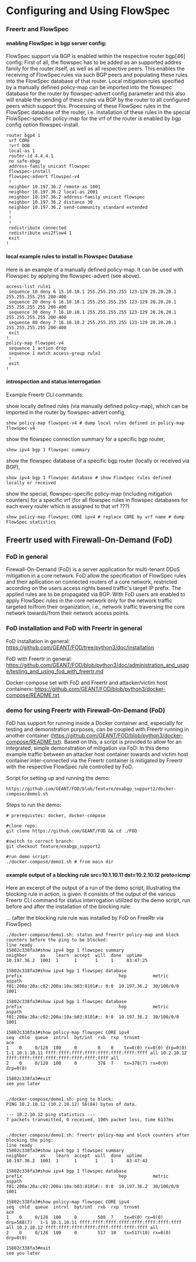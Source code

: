 # **Configuring and Using FlowSpec**

### Freertr and FlowSpec

#### enabling FlowSpec in bgp server config:

FlowSpec support via BGP is enabled within the respective router bgp[46] config:
First of all, the flowspec has to be added as an supported addres family for the router itself, as well as all respective peers.
This enables the receiving of FlowSpec rules via such BGP peers and
populating these rules into the FlowSpec database of that router.
Local mitigation rules specified by a manually defined policy-map can be imported into the flowspec database for the router by flowspec-advert config parameter and this also will enable the sending of these rules via BGP by the router to all configured peers which support this.
Processing of these FlowSpec rules in the FlowSpec database of the router, i.e. installation of these rules in the special FlowSpec-specific policy-map for the vrf of the router is enabled by bgp config option flowspec-install.

```
router bgp4 1
 vrf CORE
 !vrf OOB
 local-as 1
 router-id 4.4.4.1
 no safe-ebgp
 address-family unicast flowspec
 flowspec-install
 flowspec-advert flowspec-v4
 !
 neighbor 10.197.36.2 remote-as 1001
 neighbor 10.197.36.2 local-as 2001
 neighbor 10.197.36.2 address-family unicast flowspec
 neighbor 10.197.36.2 distance 30
 neighbor 10.197.36.2 send-community standard extended
 !
 !
 !
 redistribute connected
 redistribute uni2flow4 1
 exit
!
```

#### local example rules to install in Flowspec Database

Here is an example of a manually defined policy-map. It can be used with Flowspec by applying the flowspec-advert (see above).

```
access-list rule1
 sequence 10 deny 6 15.10.10.1 255.255.255.255 123-129 20.20.20.1 255.255.255.255 200-400
 sequence 20 deny 6 16.10.10.1 255.255.255.255 123-129 20.20.20.1 255.255.255.255 200-400
 sequence 30 deny 7 16.10.10.1 255.255.255.255 123-129 20.20.20.1 255.255.255.255 200-400
 sequence 80 deny 7 16.10.10.2 255.255.255.255 123-129 20.20.20.1 255.255.255.255 200-400
 exit
!
policy-map flowspec-v4
 sequence 1 action drop
 sequence 1 match access-group rule1
 !
 exit
!
```

#### introspection and status interrogation

Example Freertr CLI commands:


show locally defined rules (via manually defined policy-map), which can be imported in the router by flowspec-advert config,
```
show policy-map flowspec-v4 # dump local rules defined in policy-map flowspec-v4
```

show the flowspec connection summary for a specific bgp router,
```
show ipv4 bgp 1 flowspec summary 
```

show the flowspec database of a specific bgp router (locally or received via BGP),
```
show ipv4 bgp 1 flowspec database # show FlowSpec rules defined locally or received 
```

show the special, flowspec-specific policy-map (including mitigation counters) for a specific vrf (for all flowspec rules in flowspec databases for each every router which is assigned to that vrf ???)
```
show policy-map flowspec CORE ipv4 # replace CORE by vrf name # dump FlowSpec statistics
```

## Freertr used with Firewall-On-Demand (FoD)

### FoD in general

Firewall-On-Demand (FoD) is a server application for multi-tenant DDoS mitigation in a core network.
FoD allow the specification of FlowSpec rules
and their apllication on connected routers of a core network,
restricted according on the users access rights based traffic's target IP prefix.
The applied rules are to be propagated via BGP.
With FoD users are enabled to apply FlowSpec rules in the core network only 
for the network traffic targeted to/from their organization, 
i.e., network traffic traversing the core network towards/from their network
access points.

### FoD installation and FoD with Freertr in general

FoD installation in general:
https://github.com/GEANT/FOD/tree/python3/doc/installation

FoD with Freertr in general:
https://github.com/GEANT/FOD/blob/python3/doc/administration_and_usage/testing_and_using_fod_with_freertr.md

Docker-compose set with FoD and Freertr and attacker/victim host containers:
https://github.com/GEANT/FOD/blob/python3/docker-compose/README.txt


### demo for using Freertr with Firewall-On-Demand (FoD)

FoD has support for running inside a Docker container and, especially for testing and demonstration purposes,
can be coupled with Freertr running in another container
(https://github.com/GEANT/FOD/blob/python3/docker-compose/README.txt).
Based on this, a script is provided to allow for an integrated, simple demonstration of mitigation via FoD:
In this demo example traffic between an attacker host container towards and victim host container inter-connected via the Freertr container is mitigated by Freertr with the respective FlowSpec rule controlled by FoD.


Script for setting up and running the demo:
```
https://github.com/GEANT/FOD/blob/feature/exabgp_support2/docker-compose/demo1.sh
```

Steps to run the demo:
```
# prerequistes: docker, docker-compose

#clone repo: 
git clone https://github.com/GEANT/FOD && cd ./FOD

#switch to correct branch: 
git checkout feature/exabgp_support2

#run demo script: 
./docker-compose/demo1.sh # from main dir

```

#### example output of a blocking rule src=10.1.10.11 dst=10.2.10.12 proto=icmp

Here an excerpt of the output of a run of the demo script,
illustrating the blocking rule in action, is given.
It consists of the output of the various Freertr CLI command for status interrogation
utilized by the demo script, run before and after the installation of the blocking rule:

... (after the blocking rule rule was installed by FoD on FreeRtr via FlowSpec)

```
./docker-compose/demo1.sh: status and freertr policy-map and block counters before the ping to be blocked:
line ready
15802c338fa3#show ipv4 bgp 1 flowspec summary                                 
neighbor     as    learn  accept  will  done  uptime
10.197.36.2  1001  1      1       1     1     03:47:25

15802c338fa3#show ipv4 bgp 1 flowspec database                                
prefix                                     hop          metric      aspath
f01:200a:20a:c02:200a:10a:b03:8101#:: 0:0  10.197.36.2  30/100/0/0  1001

15802c338fa3#show ipv4 bgp 1 flowspec database                                
prefix                                     hop          metric      aspath
f01:200a:20a:c02:200a:10a:b03:8101#:: 0:0  10.197.36.2  30/100/0/0  1001

15802c338fa3#show policy-map flowspec CORE ipv4                               
seq  chld  queue  intrvl  byt/int  rxb  rxp  trnsmt                      ace
1    0     0/128  100     0        0    0    tx=0(0) rx=0(0) drp=0(0)    1-1 10.1.10.11 ffff:ffff:ffff:ffff:ffff:ffff:ffff:ffff all 10.2.10.12 ffff:ffff:ffff:ffff:ffff:ffff:ffff:ffff all
2    0     0/128  100     0        378  7    tx=378(7) rx=0(0) drp=0(0)

15802c338fa3#exit                                                             
see you later


./docker-compose/demo1.sh: ping to block:
PING 10.2.10.12 (10.2.10.12) 56(84) bytes of data.

--- 10.2.10.12 ping statistics ---
7 packets transmitted, 0 received, 100% packet loss, time 6137ms


./docker-compose/demo1.sh: freertr policy-map and block counters after blocking the ping:
line ready
15802c338fa3#show ipv4 bgp 1 flowspec summary                                 
neighbor     as    learn  accept  will  done  uptime
10.197.36.2  1001  1      1       1     1     03:47:42

15802c338fa3#show ipv4 bgp 1 flowspec database                                
prefix                                     hop          metric      aspath
f01:200a:20a:c02:200a:10a:b03:8101#:: 0:0  10.197.36.2  30/100/0/0  1001

15802c338fa3#show policy-map flowspec CORE ipv4                               
seq  chld  queue  intrvl  byt/int  rxb  rxp  trnsmt                       ace
1    0     0/128  100     0        588  7    tx=0(0) rx=0(0) drp=588(7)   1-1 10.1.10.11 ffff:ffff:ffff:ffff:ffff:ffff:ffff:ffff all 10.2.10.12 ffff:ffff:ffff:ffff:ffff:ffff:ffff:ffff all
2    0     0/128  100     0        517  10   tx=517(10) rx=0(0) drp=0(0)

15802c338fa3#exit                                                             
see you later
```

